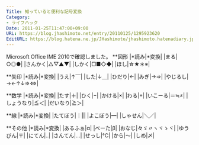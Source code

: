 ```yaml
---
Title: 知っていると便利な記号変換
Category:
- ライフハック
Date: 2011-01-25T11:47:00+09:00
URL: https://blog.jhashimoto.net/entry/20110125/1295923620
EditURL: https://blog.hatena.ne.jp/JHashimoto/jhashimoto.hatenadiary.jp/atom/entry/12921228815717258221
---
```


Microsoft Office IME 2010で確認しました。
**図形
|*読み|*変換|
|まる|○◎●|
|さんかく|△▽▲▼|
|しかく|□■◇◆|
|ほし|☆★＊※|

**矢印
|*読み|*変換|
|うえ|↑￣|
|した|↓＿|
|ひだり|←|
|みぎ|→⇒|
|やじるし|→←↑↓⇒⇔|

**数学
|*読み|*変換|
|たす|＋|
|ひく|−|
|かける|×|
|わる|÷|
|いこーる|＝≒≠|
|しょうなり|≦＜|
|だいなり|≧＞|

**線
|*読み|*変換|
|たてぼう|｜‖|
|よこぼう|━|
|しゃせん|＼／|

**その他
|*読み|*変換|
|あるふぁ|α|
|べーた|β|
|おなじ|々ゞ〃ヽヾゝヾ|
|ゆうびん|〒|
|にてん|‥|
|さんてん|…|
|せっし|℃|
|から|〜|
|しめ|〆|
